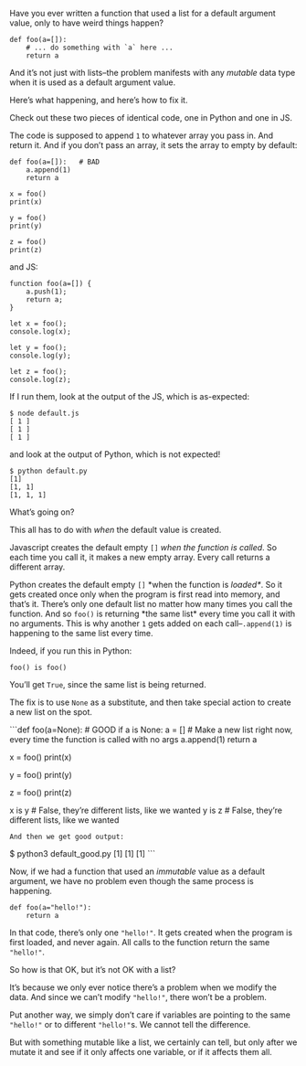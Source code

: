 Have you ever written a function that used a list for a default argument value, only to have weird things happen?

    def foo(a=[]):
        # ... do something with `a` here ...
        return a

And it’s not just with lists–the problem manifests with any _mutable_ data type when it is used as a default argument value.

Here’s what happening, and here’s how to fix it.

Check out these two pieces of identical code, one in Python and one in JS.

The code is supposed to append `1` to whatever array you pass in. And return it. And if you don’t pass an array, it sets the array to empty by default:

    def foo(a=[]):   # BAD
        a.append(1)
        return a

    x = foo()
    print(x)

    y = foo()
    print(y)

    z = foo()
    print(z)

and JS:

    function foo(a=[]) {
        a.push(1);
        return a;
    }

    let x = foo();
    console.log(x);

    let y = foo();
    console.log(y);

    let z = foo();
    console.log(z);

If I run them, look at the output of the JS, which is as-expected:

    $ node default.js
    [ 1 ]
    [ 1 ]
    [ 1 ]

and look at the output of Python, which is not expected!

    $ python default.py
    [1]
    [1, 1]
    [1, 1, 1]

What’s going on?

This all has to do with _when_ the default value is created.

Javascript creates the default empty `[]` _when the function is called_. So each time you call it, it makes a new empty array. Every call returns a different array.

Python creates the default empty `[]` *when the function is *loaded\**. So it gets created once only when the program is first read into memory, and that’s it. There’s only one default list no matter how many times you call the function. And so `foo()` is returning *the same list\* every time you call it with no arguments. This is why another `1` gets added on each call–`.append(1)` is happening to the same list every time.

Indeed, if you run this in Python:

    foo() is foo()

You’ll get `True`, since the same list is being returned.

The fix is to use `None` as a substitute, and then take special action to create a new list on the spot.

\`\`\`def foo(a=None): \# GOOD if a is None: a = \[\] \# Make a new list right now, every time the function is called with no args a.append(1) return a

x = foo() print(x)

y = foo() print(y)

z = foo() print(z)

x is y \# False, they’re different lists, like we wanted y is z \# False, they’re different lists, like we wanted

    And then we get good output:

$ python3 default_good.py \[1\] \[1\] \[1\] \`\`\`

Now, if we had a function that used an _immutable_ value as a default argument, we have no problem even though the same process is happening.

    def foo(a="hello!"):
        return a

In that code, there’s only one `"hello!"`. It gets created when the program is first loaded, and never again. All calls to the function return the same `"hello!"`.

So how is that OK, but it’s not OK with a list?

It’s because we only ever notice there’s a problem when we modify the data. And since we can’t modify `"hello!"`, there won’t be a problem.

Put another way, we simply don’t care if variables are pointing to the same `"hello!"` or to different `"hello!"`s. We cannot tell the difference.

But with something mutable like a list, we certainly can tell, but only after we mutate it and see if it only affects one variable, or if it affects them all.
